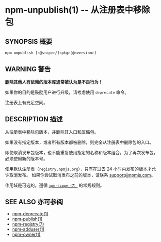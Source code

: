 npm-unpublish(1) -- 从注册表中移除包
======================================================

## SYNOPSIS 概要
```bash
npm unpublish [<@scope>/]<pkg>[@<version>]
```

## WARNING 警告

**删除其他人有依赖的版本库通常被认为是不良行为！**

如果你的目的是鼓励用户进行升级，请考虑使用 `deprecate` 命令。

注册表上有充足空间。

## DESCRIPTION 描述

从注册表中移除包版本，并删除其入口和压缩包。

如果没有指定版本，或者所有版本都被删除，则完全从注册表中删除包的入口。

即使取消发布包版本，也不能重复使用指定的名称和版本组合。为了再次发布包，必须使用新的版本号。

使用默认注册表（`registry.npmjs.org`），只有在过去 24 小时内发布的版本才允许取消发布。 如果你尝试取消发布之前的版本，请联系 [support@npmjs.com](mailto:support@npmjs.com)。

作用域是可选的，遵循 [`npm-scope（7）`](https://docs.npmjs.com/misc/scope) 的常规规则。

## SEE ALSO 亦可参阅
* [npm-deprecate(1)](https://docs.npmjs.com/cli/deprecate)
* [npm-publish(1)](https://docs.npmjs.com/cli/publish)
* [npm-registry(7)](https://docs.npmjs.com/misc/registry)
* [npm-adduser(1)](https://docs.npmjs.com/cli/adduser)
* [npm-owner(1)](https://docs.npmjs.com/cli/owner)
